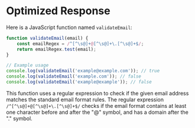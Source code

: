 # Optimized Response

Here is a JavaScript function named `validateEmail`:

```javascript
function validateEmail(email) {
    const emailRegex = /^[^\s@]+@[^\s@]+\.[^\s@]+$/;
    return emailRegex.test(email);
}

// Example usage
console.log(validateEmail('example@example.com')); // true
console.log(validateEmail('example.com')); // false
console.log(validateEmail('example@example')); // false
```

This function uses a regular expression to check if the given email address matches the standard email format rules. The regular expression `/^[^\s@]+@[^\s@]+\.[^\s@]+$/` checks if the email format contains at least one character before and after the "@" symbol, and has a domain after the "." symbol.